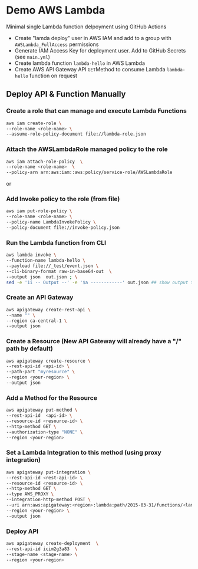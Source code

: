 # Demo AWS Lambda

Minimal single Lambda function delpoyment using GitHub Actions

- Create "lamda deploy" user in AWS IAM and add to a group with `AWSLambda_FullAccess` permissions
- Generate IAM Access Key for deployment user. Add to GitHub Secrets (see `main.yml`)
- Create lambda function `lambda-hello` in AWS Lambda
- Create AWS API Gateway API `GET`Method to consume Lambda `lambda-hello` function on request

## Deploy API & Function Manually

### Create a role that can manage and execute Lambda Functions
```bash
aws iam create-role \
--role-name <role-name> \
--assume-role-policy-document file://lambda-role.json
```
### Attach the AWSLambdaRole managed policy to the role
```bash
aws iam attach-role-policy  \
--role-name <role-name>  \
--policy-arn arn:aws:iam::aws:policy/service-role/AWSLambdaRole
```
or

### Add Invoke policy to the role (from file)
```bash
aws iam put-role-policy \
--role-name <role-name> \
--policy-name LambdaInvokePolicy \
--policy-document file://invoke-policy.json
```

### Run the Lambda function from CLI
```bash
aws lambda invoke \
--function-name lambda-hello \
--payload file://_test/event.json \
--cli-binary-format raw-in-base64-out  \
--output json  out.json ; \
sed -e '1i -- Output --' -e '$a ------------' out.json ## show output to stdout
```

### Create an API Gateway
```bash
aws apigateway create-rest-api \
--name "" \
--region ca-central-1 \
--output json
```

### Create a Resource (New API Gateway will already have a "/" path by default)
```bash
aws apigateway create-resource \
--rest-api-id <api-id> \
--path-part "myresource" \
--region <your-region> \
--output json
```

### Add a Method for the Resource
```bash
aws apigateway put-method \
--rest-api-id  <api-id> \
--resource-id <resource-id> \
--http-method GET \
--authorization-type "NONE" \
--region <your-region>
```

### Set a Lambda Integration to this method (using proxy integration)
```bash
aws apigateway put-integration \
--rest-api-id <rest-api-id> \
--resource-id <resource-id> \
--http-method GET \
--type AWS_PROXY \
--integration-http-method POST \
--uri arn:aws:apigateway:<region>:lambda:path/2015-03-31/functions/<lambda-arn>/invocations \
--region <your-region> \
--output json
```

### Deploy API
```bash
aws apigateway create-deployment  \
--rest-api-id icim2g3a83  \
--stage-name <stage-name> \
--region <your-region>
```
